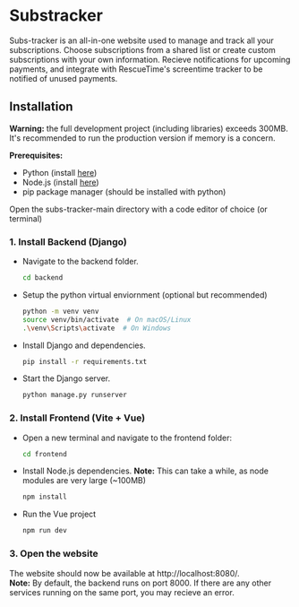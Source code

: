 # Substracker
Subs-tracker is an all-in-one website used to manage and track all your subscriptions. Choose subscriptions from a shared list or create custom subscriptions with your own
information. Recieve notifications for upcoming payments, and integrate with
RescueTime's screentime tracker to be notified of unused payments.

## Installation
**Warning:** the full development project (including libraries) exceeds 300MB. It's recommended to run the production version if memory is a concern.

**Prerequisites:**
- Python (install [here](https://www.python.org/downloads/))
- Node.js (install [here](https://nodejs.org/en/download))
- pip package manager (should be installed with python)

Open the subs-tracker-main directory with a code editor of choice (or terminal)

### 1. **Install Backend (Django)**

- Navigate to the backend folder.
   ```bash
  cd backend
  ```

- Setup the python virtual enviornment (optional but recommended)
   ```bash
   python -m venv venv
   source venv/bin/activate  # On macOS/Linux
   .\venv\Scripts\activate  # On Windows
   ```

 - Install Django and dependencies.
   ```bash
   pip install -r requirements.txt
   ```

 - Start the Django server.
   ```bash
   python manage.py runserver
   ```

### 2. **Install Frontend (Vite + Vue)**

 - Open a new terminal and navigate to the frontend folder:
   ```bash
   cd frontend
   ```

- Install Node.js dependencies. **Note:** This can take a while, as node modules are very large  (~100MB)
     ```bash
     npm install
     ```

- Run the Vue project
   ```bash
   npm run dev
   ```

 ### 3. **Open the website**
The website should now be available at http://localhost:8080/. \
**Note:** By default, the backend runs on port 8000. If there are any other services running on the same port, you may recieve an error.
